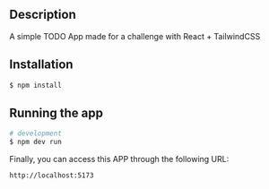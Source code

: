 ## Description

A simple TODO App made for a challenge with React + TailwindCSS

## Installation

```bash
$ npm install
```

## Running the app

```bash
# development
$ npm dev run
```

Finally, you can access this APP through the following URL:

```bash
http://localhost:5173
```